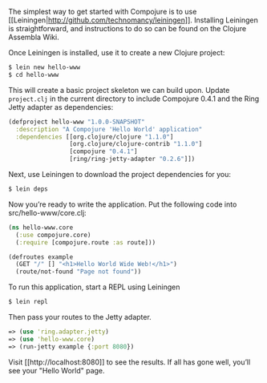 The simplest way to get started with Compojure is to use [[Leiningen|http://github.com/technomancy/leiningen]]. Installing Leiningen is straightforward, and instructions to do so can be found on the Clojure Assembla Wiki.

Once Leiningen is installed, use it to create a new Clojure project:

```bash
$ lein new hello-www
$ cd hello-www
```

This will create a basic project skeleton we can build upon. Update `project.clj` in the current directory to include Compojure 0.4.1 and the Ring Jetty adapter as dependencies:

```clojure
(defproject hello-www "1.0.0-SNAPSHOT"
  :description "A Compojure 'Hello World' application"
  :dependencies [[org.clojure/clojure "1.1.0"]
                 [org.clojure/clojure-contrib "1.1.0"]
                 [compojure "0.4.1"]
                 [ring/ring-jetty-adapter "0.2.6"]])
```

Next, use Leiningen to download the project dependencies for you:

```bash
$ lein deps
```

Now you’re ready to write the application. Put the following code into src/hello-www/core.clj:

```clojure
(ns hello-www.core
  (:use compojure.core)
  (:require [compojure.route :as route]))

(defroutes example
  (GET "/" [] "<h1>Hello World Wide Web!</h1>")
  (route/not-found "Page not found"))
```

To run this application, start a REPL using Leiningen

```bash
$ lein repl
```

Then pass your routes to the Jetty adapter.

```clojure
=> (use 'ring.adapter.jetty)
=> (use 'hello-www.core)
=> (run-jetty example {:port 8080})
```

Visit [[http://localhost:8080]] to see the results. If all has gone well, you’ll see your "Hello World" page.